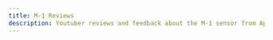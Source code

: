 ```yaml
---
title: M-1 Reviews
description: Youtuber reviews and feedback about the M-1 sensor from Apollo Automation.
---
```

